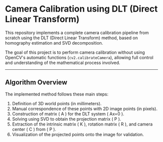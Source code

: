 # Camera Calibration using DLT (Direct Linear Transform)

This repository implements a complete camera calibration pipeline from scratch using the DLT (Direct Linear Transform) method, based on homography estimation and SVD decomposition.

The goal of this project is to perform camera calibration without using OpenCV's automatic functions (`cv2.calibrateCamera`), allowing full control and understanding of the mathematical process involved.

---

## Algorithm Overview

The implemented method follows these main steps:

1. Definition of 3D world points (in millimeters).
2. Manual correspondence of these points with 2D image points (in pixels).
3. Construction of matrix \( A \) for the DLT system \( Ax=0 \).
4. Solving using SVD to obtain the projection matrix \( P \).
5. Extraction of the intrinsic matrix \( K \), rotation matrix \( R \), and camera center \( C \) from \( P \).
6. Visualization of the projected points onto the image for validation.
